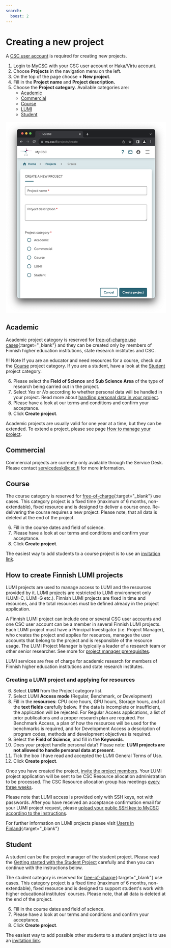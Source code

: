 ```yaml
---
search:
  boost: 2
---
```


# Creating a new project

A [CSC user account](how-to-create-new-user-account.md#getting-an-account-with-haka-or-virtu) is required for creating new projects.

1. Login to [MyCSC](http://my.csc.fi/) with your CSC user account or Haka/Virtu account.
2. Choose **Projects** in the navigation menu on the left.
3. On the top of the page choose **+ New project**.
4. Fill in the **Project name** and **Project description.**
5. Choose the **Project category**. Available categories are:
	* [Academic](how-to-create-new-project.md#academic)
	* [Commercial](how-to-create-new-project.md#commercial)
	* [Course](how-to-create-new-project.md#course)
	* [LUMI](how-to-create-new-project.md#how-to-create-finnish-lumi-projects)
	* [Student](how-to-create-new-project.md#student)

![New Project creation view.](../img/mycsc-create-new-project.png)
## Academic

Academic project category is reserved for [free-of-charge use cases](https://research.csc.fi/free-of-charge-use-cases){:target="_blank"} and they can be created only by members of Finnish higher education institutions, state research institutes and CSC.

!!! Note
    If you are an educator and need resources for a course, check out the [Course](how-to-create-new-project.md#course) project category. If you are a student, have a look at the [Student](how-to-create-new-project.md#student) project category.

6. Please select the **Field of Science** and **Sub Science Area** of the type of research being carried out in the project.
7. Select _Yes_ or _No_ according to whether personal data will be handled in your project. Read more about [handling personal data in your project](../accounts/when-your-project-handles-personal-data.md).
8. Please have a look at our terms and conditions and confirm your acceptance.
9. Click **Create project**.

Academic projects are usually valid for one year at a time, but they can be extended. To extend a project, please see page [How to manage your project](how-to-manage-your-project.md).

## Commercial

Commercial projects are currently only available through the Service Desk. Please contact <servicedesk@csc.fi> for more information.

## Course

The course category is reserved for [free-of-charge](https://research.csc.fi/free-of-charge-use-cases){:target="_blank"} use cases. This category project is a fixed time (maximum of 6 months, non-extendable), fixed resource and is designed to deliver a course once. Re-delivering the course requires a new project. Please note, that all data is deleted at the end of the project.

6. Fill in the course dates and field of science. 
7. Please have a look at our terms and conditions and confirm your acceptance.
8. Click **Create project**.

The easiest way to add students to a course project is to use an [invitation link](how-to-add-members-to-project.md#using-invitation-link).

## How to create Finnish LUMI projects

LUMI projects are used to manage access to LUMI and the resources provided by it. LUMI projects are restricted to LUMI environment only (LUMI-C, LUMI-G etc.). Finnish LUMI projects are fixed in time and resources, and the total resources must be defined already in the project application.

A Finnish LUMI project can include one or several CSC user accounts and one CSC user account can be a member in several Finnish LUMI projects. Each LUMI project must have a Principal Investigator (i.e. Project Manager), who creates the project and applies for resources, manages the user accounts that belong to the project and is responsible of the resource usage. The LUMI Project Manager is typically a leader of a research team or other senior researcher. See more for [project manager prerequisites](https://research.csc.fi/en/prerequisites-for-a-project-manager).

LUMI services are free of charge for academic research for members of Finnish higher education institutions and state research institutes.

### Creating a LUMI project and applying for resources

6. Select **LUMI** from the Project category list.
7. Select LUMI **Access mode** (Regular, Benchmark, or Development)
8. Fill in the **resources**: CPU core hours, GPU hours, Storage hours, and all the **text fields** carefully below. If the data is incomplete or insufficient, the application will be rejected. For Regular Access applications, a list of prior publications and a proper research plan are required. For Benchmark Access, a plan of how the resources will be used for the benchmarks is required, and for Development Access a description of program codes, methods and development objectives is required.
9. Select the **Field of Science**, and fill in the **Keywords**.
10. Does your project handle personal data? Please note: **LUMI projects are not allowed to handle personal data at present**.
11. Tick the box I have read and accepted the LUMI General Terms of Use.
12. Click **Create project**.

Once you have created the project, [invite the project members](how-to-add-members-to-project.md). Your LUMI project application will be sent to be CSC Resource allocation administration to be processed. The CSC Resource allocation group has meetings [every three weeks](https://research.csc.fi/applying-for-computing-resources).

Please note that LUMI access is provided only with SSH keys, not with passwords. After you have received an acceptance confirmation email for your LUMI project request, please [upload your public SSH key to MyCSC according to the instructions](../computing/connecting.md#setting-up-ssh-keys).

For further information on LUMI projects please visit [Users in Finland](https://www.lumi-supercomputer.eu/get-started-2021/users-in-finland/){:target="_blank"}

## Student

A student can be the project manager of the student project. Please read the [Getting started with the Student Project](../support/tutorials/student_quick.md) carefully and then you can continue with the instructions below.

The student category is reserved for [free-of-charge](https://research.csc.fi/free-of-charge-use-cases){:target="_blank"} use cases. This category project is a fixed time (maximum of 6 months, non-extendable), fixed resource and is designed to support student's work with higher educational institutes' courses. Please note, that all data is deleted at the end of the project.

6. Fill in the course dates and field of science. 
7. Please have a look at our terms and conditions and confirm your acceptance.
8. Click **Create project**.

The easiest way to add possible other students to a student project is to use an [invitation link](how-to-add-members-to-project.md#using-invitation-link).

